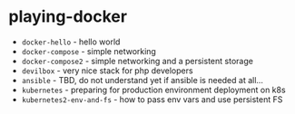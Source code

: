 # playing-docker

* `docker-hello` - hello world
* `docker-compose` - simple networking
* `docker-compose2` - simple networking and a persistent storage
* `devilbox` - very nice stack for php developers
* `ansible` - TBD, do not understand yet if ansible is needed at all...
* `kubernetes` - preparing for production environment deployment on k8s
* `kubernetes2-env-and-fs` - how to pass env vars and use persistent FS

